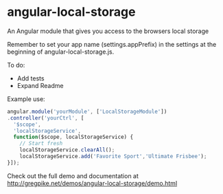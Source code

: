 angular-local-storage
=====================

An Angular module that gives you access to the browsers local storage

Remember to set your app name (settings.appPrefix) in the settings at the beginning of angular-local-storage.js.

To do:
- Add tests
- Expand Readme

Example use: 

```javascript
angular.module('yourModule', ['LocalStorageModule'])
.controller('yourCtrl', [
  '$scope',
  'localStorageService',
  function($scope, localStorageService) {
    // Start fresh
    localStorageService.clearAll();
    localStorageService.add('Favorite Sport','Ultimate Frisbee');
}]);
```
Check out the full demo and documentation at http://gregpike.net/demos/angular-local-storage/demo.html
